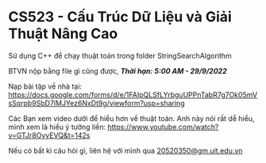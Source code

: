 # CS523 - Cấu Trúc Dữ Liệu và Giải Thuật Nâng Cao
Sử dụng C++ để chạy thuật toán trong folder StringSearchAlgorithm

BTVN nộp bằng file gì cũng được, *__Thời hạn: 5:00 AM  - 29/9/2022__*

Nạp bài tập về nhà tại: https://docs.google.com/forms/d/e/1FAIpQLSfLYrbguUPPnTabR7g7Ok05mVsSqrpb9SbD7lMJYez6NxDt9g/viewform?usp=sharing

Các Bạn xem video dưới để hiểu hơn về thuật toán. Anh này nói rất dễ hiểu, mình xem là hiểu ý tưởng liền:
https://www.youtube.com/watch?v=GTJr8OvyEVQ&t=142s

Nếu có bất kì câu hỏi gì, liên hệ với mình qua 20520350@gm.uit.edu.vn
